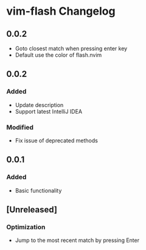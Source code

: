 <!-- Keep a Changelog guide -> https://keepachangelog.com -->

# vim-flash Changelog

## 0.0.2
- Goto closest match when pressing enter key
- Default use the color of flash.nvim

## 0.0.2
### Added
- Update description
- Support latest IntelliJ IDEA

### Modified
- Fix issue of deprecated methods

## 0.0.1
### Added
- Basic functionality

## [Unreleased]

### Optimization

- Jump to the most recent match by pressing Enter


